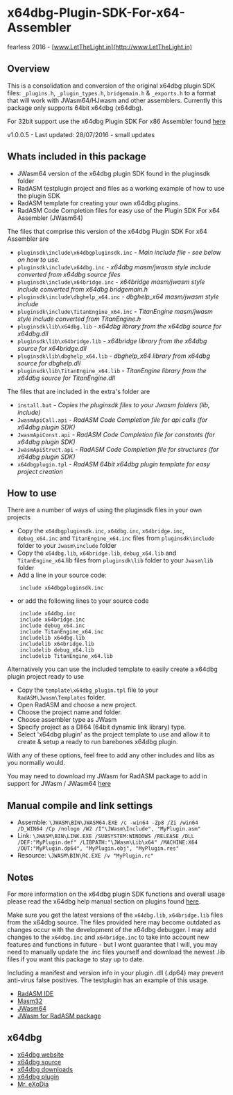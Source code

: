 # x64dbg-Plugin-SDK-For-x64-Assembler

fearless 2016 - [www.LetTheLight.in](http://www.LetTheLight.in)

## Overview

This is a consolidation and conversion of the original x64dbg plugin SDK files: `_plugins.h`, `_plugin_types.h`, `bridgemain.h` & `_exports.h` to a format that will work with JWasm64/HJwasm and other assemblers. Currently this package only supports 64bit x64dbg (x64dbg).

For 32bit support use the x64dbg Plugin SDK For x86 Assembler found [here](https://github.com/mrfearless/x64dbg-Plugin-SDK-For-x86-Assembler)

v1.0.0.5 - Last updated: 28/07/2016 - small updates

## Whats included in this package
* JWasm64 version of the x64dbg plugin SDK found in the pluginsdk folder
* RadASM testplugin project and files as a working example of how to use the plugin SDK
* RadASM template for creating your own x64dbg plugins.
* RadASM Code Completion files for easy use of the Plugin SDK For x64 Assembler (JWasm64)

The files that comprise this version of the x64dbg Plugin SDK For x64 Assembler are

* `pluginsdk\include\x64dbgpluginsdk.inc` - _Main include file - see below on how to use._
* `pluginsdk\include\x64dbg.inc` - _x64dbg masm/jwasm style include converted from x64dbg source files_
* `pluginsdk\include\x64bridge.inc` - _x64bridge masm/jwasm style include converted from x64dbg bridgemain.h_
* `pluginsdk\include\dbghelp_x64.inc` - _dbghelp_x64 masm/jwasm style include_
* `pluginsdk\include\TitanEngine_x64.inc` - _TitanEngine masm/jwasm style include converted from TitanEngine.h_
* `pluginsdk\lib\x64dbg.lib` - _x64dbg library from the x64dbg source for x64dbg.dll_
* `pluginsdk\lib\x64bridge.lib` - _x64bridge library from the x64dbg source for x64bridge.dll_
* `pluginsdk\lib\dbghelp_x64.lib` - _dbghelp_x64 library from x64dbg source for dbghelp.dll_
* `pluginsdk\lib\TitanEngine_x64.lib` - _TitanEngine library from the x64dbg source for TitanEngine.dll_

The files that are included in the extra's folder are

* `install.bat` - _Copies the pluginsdk files to your Jwasm folders (lib, include)_
* `JwasmApiCall.api` - _RadASM Code Completion file for api calls (for x64dbg plugin SDK)_
* `JwasmApiConst.api` - _RadASM Code Completion file for constants (for x64dbg plugin SDK)_
* `JwasmApiStruct.api` - _RadASM Code Completion file for structures (for x64dbg plugin SDK)_
* `x64dbgplugin.tpl` - _RadASM 64bit x64dbg plugin template for easy project creation_


## How to use
There are a number of ways of using the pluginsdk files in your own projects

* Copy the `x64dbgpluginsdk.inc`, `x64dbg.inc`, `x64bridge.inc`, `debug_x64.inc` and `TitanEngine_x64.inc` files from `pluginsdk\include` folder to your `Jwasm\include` folder
* Copy the `x64dbg.lib`, `x64bridge.lib`, `debug_x64.lib` and `TitanEngine_x64`.lib files from `pluginsdk\lib` folder to your `Jwasm\lib` folder
* Add a line in your source code:
```
    include x64dbgpluginsdk.inc
```
* or add the following lines to your source code
```
    include x64dbg.inc
    include x64bridge.inc
    include debug_x64.inc
	include TitanEngine_x64.inc
	includelib x64dbg.lib
    includelib x64bridge.lib
    includelib debug_x64.lib
	includelib TitanEngine_x64.lib
```

Alternatively you can use the included template to easily create a x64dbg plugin project ready to use

* Copy the `template\x64dbg_plugin.tpl` file to your `RadASM\Jwasm\Templates` folder.
* Open RadASM and choose a new project.
* Choose the project name and folder.
* Choose assembler type as JWasm
* Specify project as a Dll64 (64bit dynamic link library) type.
* Select 'x64dbg plugin' as the project template to use and allow it to create & setup a ready to run barebones x64dbg plugin.

With any of these options, feel free to add any other includes and libs as you normally would.

You may need to download my JWasm for RadASM package to add in support for JWasm / JWasm64 [here](http://masm32.com/board/index.php?topic=4162.0)

## Manual compile and link settings
* Assemble: `\JWASM\BIN\JWASM64.EXE /c -win64 -Zp8 /Zi /win64 /D_WIN64 /Cp /nologo /W2 /I"\JWasm\Include", "MyPlugin.asm"`
* Link: `\JWASM\BIN\LINK.EXE /SUBSYSTEM:WINDOWS /RELEASE /DLL /DEF:"MyPlugin.def" /LIBPATH:"\JWasm\Lib\x64" /MACHINE:X64 /OUT:"MyPlugin.dp64", "MyPlugin.obj", "MyPlugin.res"`
* Resource: `\JWASM\BIN\RC.EXE /v "MyPlugin.rc"`

## Notes
For more information on the x64dbg plugin SDK functions and overall usage please read the x64dbg help manual section on plugins found [here](http://x64dbg.com/help/index.htm).

Make sure you get the latest versions of the `x64dbg.lib`, `x64bridge.lib` files from the x64dbg source. The files provided here may become outdated as changes occur with the development of the x64dbg debugger. I may add changes to the `x64dbg.inc` and `x64bridge.inc` to take into account new features and functions in future - but I wont guarantee that I will, you may need to manually update the .inc files yourself and download the newest .lib files if you want this package to stay up to date.

Including a manifest and version info in your plugin .dll (.dp64) may prevent anti-virus false positives. The testplugin has an example of this usage.

* [RadASM IDE](http://www.softpedia.com/get/Programming/File-Editors/RadASM.shtml)
* [Masm32](http://www.masm32.com/masmdl.htm)
* [JWasm64](http://masm32.com/board/index.php?topic=3795.0)
* [JWasm for RadASM package](http://masm32.com/board/index.php?topic=4162.0)


## x64dbg
* [x64dbg website](http://x64dbg.com)
* [x64dbg source](https://github.com/x64dbg/x64dbg)
* [x64dbg downloads](http://sourceforge.net/projects/x64dbg)
* [x64dbg plugin](https://github.com/x64dbg/testplugin)
* [Mr. eXoDia](http://mrexodia.cf)

